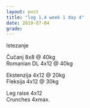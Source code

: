 ```yaml
---
layout: post
title: "log 1.4 week 1 day 4"
date: 2019-07-04
grade:
---
```


Istezanje

Čučanj 8x8 @ 40kg      
Romanian DL 4x12 @ 40kg  

Ekstenzija 4x12 @ 20kg    
Fleksija 4x12 @ 30kg       
     
Leg raise 4x12  
Crunches 4xmax.        
